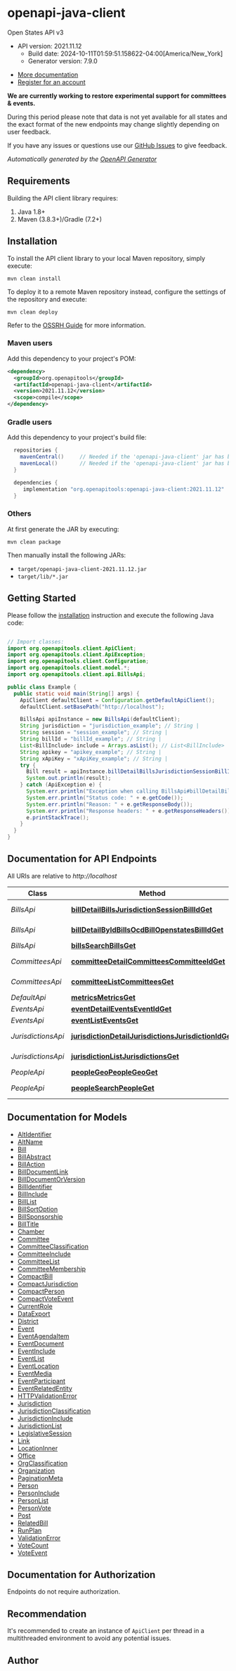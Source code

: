 # openapi-java-client

Open States API v3
- API version: 2021.11.12
  - Build date: 2024-10-11T01:59:51.158622-04:00[America/New_York]
  - Generator version: 7.9.0


* [More documentation](https://docs.openstates.org/en/latest/api/v3/index.html)
* [Register for an account](https://openstates.org/accounts/signup/)


**We are currently working to restore experimental support for committees & events.**

During this period please note that data is not yet available for all states
and the exact format of the new endpoints may change slightly depending on user feedback.

If you have any issues or questions use our
[GitHub Issues](https://github.com/openstates/issues/issues) to give feedback.



*Automatically generated by the [OpenAPI Generator](https://openapi-generator.tech)*


## Requirements

Building the API client library requires:
1. Java 1.8+
2. Maven (3.8.3+)/Gradle (7.2+)

## Installation

To install the API client library to your local Maven repository, simply execute:

```shell
mvn clean install
```

To deploy it to a remote Maven repository instead, configure the settings of the repository and execute:

```shell
mvn clean deploy
```

Refer to the [OSSRH Guide](http://central.sonatype.org/pages/ossrh-guide.html) for more information.

### Maven users

Add this dependency to your project's POM:

```xml
<dependency>
  <groupId>org.openapitools</groupId>
  <artifactId>openapi-java-client</artifactId>
  <version>2021.11.12</version>
  <scope>compile</scope>
</dependency>
```

### Gradle users

Add this dependency to your project's build file:

```groovy
  repositories {
    mavenCentral()     // Needed if the 'openapi-java-client' jar has been published to maven central.
    mavenLocal()       // Needed if the 'openapi-java-client' jar has been published to the local maven repo.
  }

  dependencies {
     implementation "org.openapitools:openapi-java-client:2021.11.12"
  }
```

### Others

At first generate the JAR by executing:

```shell
mvn clean package
```

Then manually install the following JARs:

* `target/openapi-java-client-2021.11.12.jar`
* `target/lib/*.jar`

## Getting Started

Please follow the [installation](#installation) instruction and execute the following Java code:

```java

// Import classes:
import org.openapitools.client.ApiClient;
import org.openapitools.client.ApiException;
import org.openapitools.client.Configuration;
import org.openapitools.client.model.*;
import org.openapitools.client.api.BillsApi;

public class Example {
  public static void main(String[] args) {
    ApiClient defaultClient = Configuration.getDefaultApiClient();
    defaultClient.setBasePath("http://localhost");

    BillsApi apiInstance = new BillsApi(defaultClient);
    String jurisdiction = "jurisdiction_example"; // String | 
    String session = "session_example"; // String | 
    String billId = "billId_example"; // String | 
    List<BillInclude> include = Arrays.asList(); // List<BillInclude> | 
    String apikey = "apikey_example"; // String | 
    String xApiKey = "xApiKey_example"; // String | 
    try {
      Bill result = apiInstance.billDetailBillsJurisdictionSessionBillIdGet(jurisdiction, session, billId, include, apikey, xApiKey);
      System.out.println(result);
    } catch (ApiException e) {
      System.err.println("Exception when calling BillsApi#billDetailBillsJurisdictionSessionBillIdGet");
      System.err.println("Status code: " + e.getCode());
      System.err.println("Reason: " + e.getResponseBody());
      System.err.println("Response headers: " + e.getResponseHeaders());
      e.printStackTrace();
    }
  }
}

```

## Documentation for API Endpoints

All URIs are relative to *http://localhost*

Class | Method | HTTP request | Description
------------ | ------------- | ------------- | -------------
*BillsApi* | [**billDetailBillsJurisdictionSessionBillIdGet**](docs/BillsApi.md#billDetailBillsJurisdictionSessionBillIdGet) | **GET** /bills/{jurisdiction}/{session}/{bill_id} | Bill Detail
*BillsApi* | [**billDetailByIdBillsOcdBillOpenstatesBillIdGet**](docs/BillsApi.md#billDetailByIdBillsOcdBillOpenstatesBillIdGet) | **GET** /bills/ocd-bill/{openstates_bill_id} | Bill Detail By Id
*BillsApi* | [**billsSearchBillsGet**](docs/BillsApi.md#billsSearchBillsGet) | **GET** /bills | Bills Search
*CommitteesApi* | [**committeeDetailCommitteesCommitteeIdGet**](docs/CommitteesApi.md#committeeDetailCommitteesCommitteeIdGet) | **GET** /committees/{committee_id} | Committee Detail
*CommitteesApi* | [**committeeListCommitteesGet**](docs/CommitteesApi.md#committeeListCommitteesGet) | **GET** /committees | Committee List
*DefaultApi* | [**metricsMetricsGet**](docs/DefaultApi.md#metricsMetricsGet) | **GET** /metrics | Metrics
*EventsApi* | [**eventDetailEventsEventIdGet**](docs/EventsApi.md#eventDetailEventsEventIdGet) | **GET** /events/{event_id} | Event Detail
*EventsApi* | [**eventListEventsGet**](docs/EventsApi.md#eventListEventsGet) | **GET** /events | Event List
*JurisdictionsApi* | [**jurisdictionDetailJurisdictionsJurisdictionIdGet**](docs/JurisdictionsApi.md#jurisdictionDetailJurisdictionsJurisdictionIdGet) | **GET** /jurisdictions/{jurisdiction_id} | Jurisdiction Detail
*JurisdictionsApi* | [**jurisdictionListJurisdictionsGet**](docs/JurisdictionsApi.md#jurisdictionListJurisdictionsGet) | **GET** /jurisdictions | Jurisdiction List
*PeopleApi* | [**peopleGeoPeopleGeoGet**](docs/PeopleApi.md#peopleGeoPeopleGeoGet) | **GET** /people.geo | People Geo
*PeopleApi* | [**peopleSearchPeopleGet**](docs/PeopleApi.md#peopleSearchPeopleGet) | **GET** /people | People Search


## Documentation for Models

 - [AltIdentifier](docs/AltIdentifier.md)
 - [AltName](docs/AltName.md)
 - [Bill](docs/Bill.md)
 - [BillAbstract](docs/BillAbstract.md)
 - [BillAction](docs/BillAction.md)
 - [BillDocumentLink](docs/BillDocumentLink.md)
 - [BillDocumentOrVersion](docs/BillDocumentOrVersion.md)
 - [BillIdentifier](docs/BillIdentifier.md)
 - [BillInclude](docs/BillInclude.md)
 - [BillList](docs/BillList.md)
 - [BillSortOption](docs/BillSortOption.md)
 - [BillSponsorship](docs/BillSponsorship.md)
 - [BillTitle](docs/BillTitle.md)
 - [Chamber](docs/Chamber.md)
 - [Committee](docs/Committee.md)
 - [CommitteeClassification](docs/CommitteeClassification.md)
 - [CommitteeInclude](docs/CommitteeInclude.md)
 - [CommitteeList](docs/CommitteeList.md)
 - [CommitteeMembership](docs/CommitteeMembership.md)
 - [CompactBill](docs/CompactBill.md)
 - [CompactJurisdiction](docs/CompactJurisdiction.md)
 - [CompactPerson](docs/CompactPerson.md)
 - [CompactVoteEvent](docs/CompactVoteEvent.md)
 - [CurrentRole](docs/CurrentRole.md)
 - [DataExport](docs/DataExport.md)
 - [District](docs/District.md)
 - [Event](docs/Event.md)
 - [EventAgendaItem](docs/EventAgendaItem.md)
 - [EventDocument](docs/EventDocument.md)
 - [EventInclude](docs/EventInclude.md)
 - [EventList](docs/EventList.md)
 - [EventLocation](docs/EventLocation.md)
 - [EventMedia](docs/EventMedia.md)
 - [EventParticipant](docs/EventParticipant.md)
 - [EventRelatedEntity](docs/EventRelatedEntity.md)
 - [HTTPValidationError](docs/HTTPValidationError.md)
 - [Jurisdiction](docs/Jurisdiction.md)
 - [JurisdictionClassification](docs/JurisdictionClassification.md)
 - [JurisdictionInclude](docs/JurisdictionInclude.md)
 - [JurisdictionList](docs/JurisdictionList.md)
 - [LegislativeSession](docs/LegislativeSession.md)
 - [Link](docs/Link.md)
 - [LocationInner](docs/LocationInner.md)
 - [Office](docs/Office.md)
 - [OrgClassification](docs/OrgClassification.md)
 - [Organization](docs/Organization.md)
 - [PaginationMeta](docs/PaginationMeta.md)
 - [Person](docs/Person.md)
 - [PersonInclude](docs/PersonInclude.md)
 - [PersonList](docs/PersonList.md)
 - [PersonVote](docs/PersonVote.md)
 - [Post](docs/Post.md)
 - [RelatedBill](docs/RelatedBill.md)
 - [RunPlan](docs/RunPlan.md)
 - [ValidationError](docs/ValidationError.md)
 - [VoteCount](docs/VoteCount.md)
 - [VoteEvent](docs/VoteEvent.md)


<a id="documentation-for-authorization"></a>
## Documentation for Authorization

Endpoints do not require authorization.


## Recommendation

It's recommended to create an instance of `ApiClient` per thread in a multithreaded environment to avoid any potential issues.

## Author



